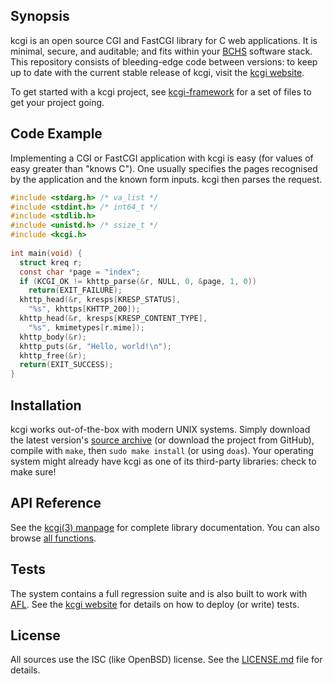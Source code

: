 ## Synopsis

kcgi is an open source CGI and FastCGI library for C web applications.
It is minimal, secure, and auditable; and fits within your
[BCHS](https://learnbchs.org) software stack.  This repository
consists of bleeding-edge code between versions: to keep up to date with
the current stable release of kcgi, visit the [kcgi
website](https://kristaps.bsd.lv/kcgi).

To get started with a kcgi project, see
[kcgi-framework](https://github.com/kristapsdz/kcgi-framework) for a set
of files to get your project going.

## Code Example

Implementing a CGI or FastCGI application with kcgi is easy (for values
of easy greater than "knows C").
One usually specifies the pages recognised by the application and the
known form inputs.
kcgi then parses the request.

``` c
#include <stdarg.h> /* va_list */
#include <stdint.h> /* int64_t */
#include <stdlib.h>
#include <unistd.h> /* ssize_t */
#include <kcgi.h>
 
int main(void) {
  struct kreq r;
  const char *page = "index";
  if (KCGI_OK != khttp_parse(&r, NULL, 0, &page, 1, 0))
	return(EXIT_FAILURE);
  khttp_head(&r, kresps[KRESP_STATUS],
	"%s", khttps[KHTTP_200]);
  khttp_head(&r, kresps[KRESP_CONTENT_TYPE], 
	"%s", kmimetypes[r.mime]);
  khttp_body(&r);
  khttp_puts(&r, "Hello, world!\n");
  khttp_free(&r);
  return(EXIT_SUCCESS);
}
```

## Installation

kcgi works out-of-the-box with modern UNIX systems.
Simply download the latest version's [source
archive](https://kristaps.bsd.lv/kcgi/snapshots/kcgi.tar.gz) (or download
the project from GitHub), compile with `make`, then `sudo make install`
(or using `doas`).
Your operating system might already have kcgi as one of its third-party
libraries: check to make sure!

## API Reference

See the [kcgi(3) manpage](https://kristaps.bsd.lv/kcgi/kcgi.3.html) for
complete library documentation.
You can also browse [all
functions](https://kristaps.bsd.lv/kcgi/functions.html).

## Tests

The system contains a full regression suite and is also built to work
with [AFL](http://lcamtuf.coredump.cx/afl/).
See the [kcgi website](https://kristaps.bsd.lv/kcgi) for details on how
to deploy (or write) tests.

## License

All sources use the ISC (like OpenBSD) license.
See the [LICENSE.md](LICENSE.md) file for details.
